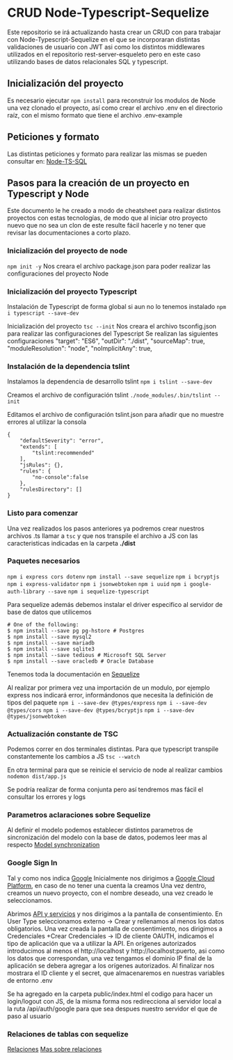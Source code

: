 # CRUD Node-Typescript-Sequelize
Este repositorio se irá actualizando hasta crear un CRUD con para trabajar con Node-Typescript-Sequelize en el que se incorporaran distintas validaciones de usuario con JWT asi como los distintos middlewares utilizados en el repositorio rest-server-esqueleto pero en este caso utilizando bases de datos relacionales SQL y typescript.

## Inicialización del proyecto
Es necesario ejecutar `npm install` para reconstruir los modulos de Node una vez clonado el proyecto, así como crear el archivo .env en el directorio raíz, con el mismo formato que tiene el archivo .env-example

## Peticiones y formato
Las distintas peticiones y formato para realizar las mismas se pueden consultar en:
[Node-TS-SQL](https://documenter.getpostman.com/view/16345932/2s935hQ6sK)

## Pasos para la creación de un proyecto en Typescript y Node
Este documento le he creado a modo de cheatsheet para realizar distintos proyectos con estas tecnologías, de modo que al iniciar otro proyecto nuevo que no sea un clon de este resulte fácil hacerle y no tener que revisar las documentaciones a corto plazo.

### Inicialización del proyecto de node
`npm init -y`
Nos creara el archivo package.json para poder realizar las configuraciones del proyecto Node

### Inicialización del proyecto Typescript
Instalación de Typescript de forma global si aun no lo tenemos instalado
`npm i typescript --save-dev`

Inicialización del proyecto
`tsc --init`
Nos creara el archivo tsconfig.json para realizar las configuraciones del Typescript
Se realizan las siguientes configuraciones
    "target": "ES6",
    "outDir": "./dist",
    "sourceMap": true,
    "moduleResolution": "node",
    "noImplicitAny": true,

### Instalación de la dependencia tslint
Instalamos la dependencia de desarrollo tslint
`npm i tslint --save-dev`

Creamos el archivo de configuración tslint
`./node_modules/.bin/tslint --init`

Editamos el archivo de configuración tslint.json para añadir que no muestre errores al utilizar la consola 
```
{
    "defaultSeverity": "error",
    "extends": [
        "tslint:recommended"
    ],
    "jsRules": {},
    "rules": {
        "no-console":false
    },
    "rulesDirectory": []
}
```

### Listo para comenzar
Una vez realizados los pasos anteriores ya podremos crear nuestros archivos .ts llamar a `tsc` y que nos transpile el archivo a JS con las caracteristicas indicadas en la carpeta **./dist**

### Paquetes necesarios
`npm i express cors dotenv`
`npm install --save sequelize`
`npm i bcryptjs`
`npm i express-validator`
`npm i jsonwebtoken`
`npm i uuid`
`npm i google-auth-library --save`
`npm i sequelize-typescript`

Para sequelize además debemos instalar el driver especifico al servidor de base de datos que utilicemos
```
# One of the following:
$ npm install --save pg pg-hstore # Postgres
$ npm install --save mysql2
$ npm install --save mariadb
$ npm install --save sqlite3
$ npm install --save tedious # Microsoft SQL Server
$ npm install --save oracledb # Oracle Database
```
Tenemos toda la documentación en 
[Sequelize](https://sequelize.org/docs/v6/getting-started/)

Al realizar por primera vez una importación de un modulo, por ejemplo express nos indicará error, informándonos que necesita la definición de tipos del paquete
`npm i --save-dev @types/express`
`npm i --save-dev @types/cors`
`npm i --save-dev @types/bcryptjs`
`npm i --save-dev @types/jsonwebtoken`

### Actualización constante de TSC
Podemos correr en dos terminales distintas.
Para que typescript transpile constantemente los cambios a JS
`tsc --watch`

En otra terminal para que se reinicie el servicio de node al realizar cambios
`nodemon dist/app.js`

Se podría realizar de forma conjunta pero así tendremos mas fácil el consultar los errores y logs

### Parametros aclaraciones sobre Sequelize
Al definir el modelo podemos establecer distintos parametros de sincronización del modelo con la base de datos, podemos leer mas al respecto [Model synchronization](https://sequelize.org/docs/v6/core-concepts/model-basics/#model-synchronization) 

### Google Sign In
Tal y como nos indica [Google](https://developers.google.com/identity/gsi/web/guides/get-google-api-clientid?hl=es-419)
Inicialmente nos dirigimos a [Google Cloud Platform](https://console.cloud.google.com/welcome), en caso de no tener una cuenta la creamos
Una vez dentro, creamos un nuevo proyecto, con el nombre deseado, una vez creado le seleccionamos.

Abrimos [API y servicios](https://console.cloud.google.com/apis/dashboard?project=rest-api-typescript) y nos dirigimos a la pantalla de consentimiento. En User Type seleccionamos externo -> Crear y rellenamos al menos los datos obligatorios.
Una vez creada la pantalla de consentimiento, nos dirigimos a Credenciales +Crear Credenciales -> ID de cliente OAUTH, indicamos el tipo 
de aplicación que va a utilizar la API. En orígenes autorizados introducimos al menos el http://localhost y http://localhost:puerto, asi como los datos que correspondan, una vez tengamos el dominio IP final de la aplicación se debera agregar a los orígenes autorizados.
Al finalizar nos mostrara el ID cliente y el secret, que almacenaremos en nuestras variables de entorno .env

Se ha agregado en la carpeta public/index.html el codigo para hacer un login/logout con JS, de la misma forma nos redirecciona al servidor local a la ruta /api/auth/google para que sea despues nuestro servidor el que de paso al usuario

### Relaciones de tablas con sequelize
[Relaciones](https://doc.esdoc.org/github.com/sequelize/sequelize/manual/typescript.html)
[Mas sobre relaciones](https://sequelize.org/docs/v6/core-concepts/assocs/)

